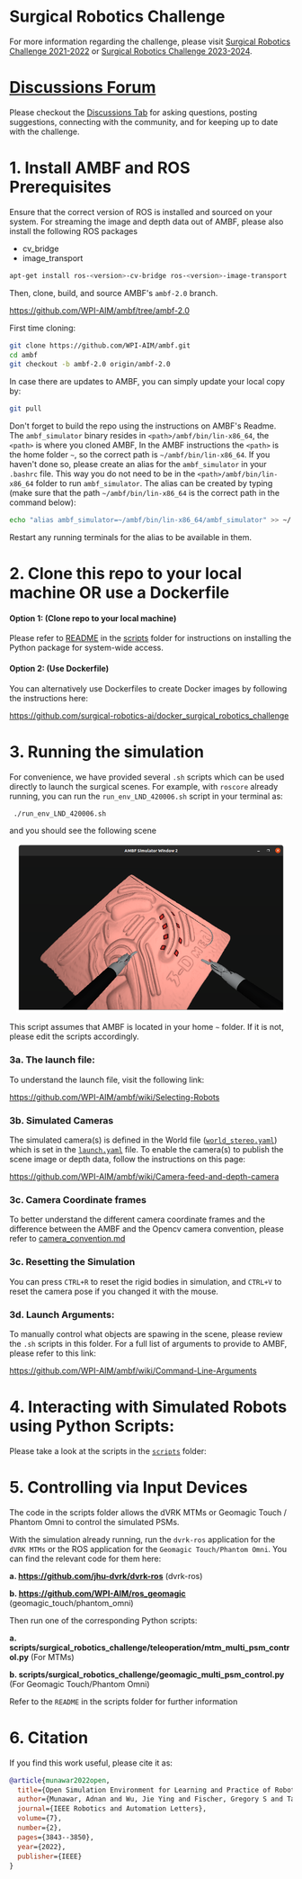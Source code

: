 # Surgical Robotics Challenge
For more information regarding the challenge, please visit [Surgical Robotics Challenge 2021-2022](https://surgical-robotics-ai.github.io/surgical-robotics-challenge/challenge-2021.html) or [Surgical Robotics Challenge 2023-2024](https://surgical-robotics-ai.github.io/surgical-robotics-challenge-2023/challenge-2023.html).

# [Discussions Forum](https://github.com/surgical-robotics-ai/surgical_robotics_challenge/discussions)
Please checkout the [Discussions Tab](https://github.com/surgical-robotics-ai/surgical_robotics_challenge/discussions) for asking questions, posting suggestions, connecting with the community, and for keeping up to date with the challenge.

# 1. Install AMBF and ROS Prerequisites
Ensure that the correct version of ROS is installed and sourced on your system. For streaming the image and depth data out of AMBF, please also install the following ROS packages
- cv_bridge
- image_transport

```bash
apt-get install ros-<version>-cv-bridge ros-<version>-image-transport
```
Then, clone, build, and source AMBF's `ambf-2.0` branch.


https://github.com/WPI-AIM/ambf/tree/ambf-2.0

First time cloning:
```bash
git clone https://github.com/WPI-AIM/ambf.git
cd ambf
git checkout -b ambf-2.0 origin/ambf-2.0
```

In case there are updates to AMBF, you can simply update your local copy by:
```bash
git pull
```

Don't forget to build the repo using the instructions on AMBF's Readme.
The `ambf_simulator` binary resides in `<path>/ambf/bin/lin-x86_64`, the `<path>` is where you cloned AMBF, In the AMBF instructions the `<path>` is the home folder `~`, so the correct path is `~/ambf/bin/lin-x86_64`.
If you haven't done so, please create an alias for the `ambf_simulator` in your `.bashrc` file. This way you do not need to be in the `<path>/ambf/bin/lin-x86_64` folder to run `ambf_simulator`.
The alias can be created by typing (make sure that the path `~/ambf/bin/lin-x86_64` is the correct path in the command below):

```bash
echo "alias ambf_simulator=~/ambf/bin/lin-x86_64/ambf_simulator" >> ~/.bashrc
```
Restart any running terminals for the alias to be available in them.

# 2. Clone this repo to your local machine OR use a Dockerfile

#### Option 1: (Clone repo to your local machine)
 Please refer to [README](./scripts/README.md) in the [scripts](./scripts) folder for instructions on installing the Python package for system-wide access.

#### Option 2: (Use Dockerfile)

 You can alternatively use Dockerfiles to create Docker images by following the instructions here:

 https://github.com/surgical-robotics-ai/docker_surgical_robotics_challenge


# 3. Running the simulation

 For convenience, we have provided several `.sh` scripts which can be used directly to launch the surgical scenes. For example, with `roscore` already running, you can run the `run_env_LND_420006.sh` script in your terminal as:
  
 ```bash
  ./run_env_LND_420006.sh
 ```
  
 and you should see the following scene

  <p align="center">
  <img src=Media/3d_med_phantom_with_420006_psms.png width="480"/>
  </p>

This script assumes that AMBF is located in your home `~` folder. If it is not, please edit the scripts accordingly.

### 3a. The launch file:
 To understand the launch file, visit the following link:

 https://github.com/WPI-AIM/ambf/wiki/Selecting-Robots

### 3b. Simulated Cameras
 The simulated camera(s) is defined in the World file ([`world_stereo.yaml`](./ADF/world/world_stereo.yaml)) which is set in the [`launch.yaml`](./launch.yaml) file.
 To enable the camera(s) to publish the scene image or depth data, follow the instructions on this page:

 https://github.com/WPI-AIM/ambf/wiki/Camera-feed-and-depth-camera

### 3c. Camera Coordinate frames
 To better understand the different camera coordinate frames and the difference between the AMBF and the Opencv camera convention, please refer to [camera_convention.md](./docs/camera_conventions.md)

### 3c. Resetting the Simulation
 You can press `CTRL+R` to reset the rigid bodies in simulation, and `CTRL+V` to reset the camera pose if you changed it with the mouse.

### 3d. Launch Arguments:
 To manually control what objects are spawing in the scene, please review the `.sh` scripts in this folder. For a full list of arguments to provide to AMBF, please refer to this link:

 https://github.com/WPI-AIM/ambf/wiki/Command-Line-Arguments


# 4. Interacting with Simulated Robots using Python Scripts:
Please take a look at the scripts in the [`scripts`](./scripts) folder:


# 5. Controlling via Input Devices
The code in the scripts folder allows the dVRK MTMs or Geomagic Touch / Phantom Omni to control the simulated PSMs.

With the simulation already running, run the `dvrk-ros` application for the `dVRK MTMs` or the ROS application for the `Geomagic Touch/Phantom Omni`. You can find the relevant code for them here:

**a. https://github.com/jhu-dvrk/dvrk-ros** (dvrk-ros)

**b. https://github.com/WPI-AIM/ros_geomagic** (geomagic_touch/phantom_omni)

Then run one of the corresponding Python scripts:

**a. scripts/surgical_robotics_challenge/teleoperation/mtm_multi_psm_control.py** (For MTMs)

**b. scripts/surgical_robotics_challenge/geomagic_multi_psm_control.py** (For Geomagic Touch/Phantom Omni)

Refer to the `README` in the scripts folder for further information

# 6. Citation
If you find this work useful, please cite it as:

```bibtex
@article{munawar2022open,
  title={Open Simulation Environment for Learning and Practice of Robot-Assisted Surgical Suturing},
  author={Munawar, Adnan and Wu, Jie Ying and Fischer, Gregory S and Taylor, Russell H and Kazanzides, Peter},
  journal={IEEE Robotics and Automation Letters},
  volume={7},
  number={2},
  pages={3843--3850},
  year={2022},
  publisher={IEEE}
}
```
